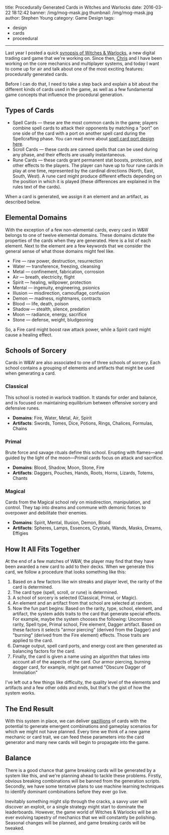 title: Procedurally Generated Cards in Witches and Warlocks
date: 2016-03-22 18:12:42
banner: /img/mog-mask.jpg
thumbnail: /img/mog-mask.jpg
author: Stephen Young
category: Game Design
tags:
  - design
  - cards
  - proceedural
---

Last year I posted a quick [synopsis of Witches &amp; Warlocks](https://blog.rockgolem.com/Game-Design/Witches-Warlocks-A-Digital-Trading-Card-Game.html), a new digital trading card game that we're working on.  Since then, [Chris](https://twitter.com/cjsaylor) and I have been working on the core mechanics and multiplayer systems, and today I want to come up for air and talk about one of the most exciting features: procedurally generated cards.

Before I can do that, I need to take a step back and explain a bit about the different kinds of cards used in the game, as well as a few fundamental game concepts that influence the procedural generation.

<!-- more -->

## Types of Cards

* Spell Cards &mdash; these are the most common cards in the game; players combine spell cards to attack their opponents by matching a "port" on one side of the card with a port on another spell card during the Spellcrafting phase.  You can read more about [spell card port design here](https://blog.rockgolem.com/Game-Design/Initial-Card-Designs-and-Evolution-of-Game-Rules.html).
* Scroll Cards &mdash; these cards are canned spells that can be used during any phase, and their effects are usually instantaneous.
* Rune Cards &mdash; these cards grant permanent stat boosts, protection, and other effects to the players.  The player can have up to four rune cards in play at one time, represented by the cardinal directions (North, East, South, West).  A rune card might produce different effects depending on the position in which it is played (these differences are explained in the rules text of the cards).

When a card is generated, we assign it an element and an artifact, as described below.

## Elemental Domains

With the exception of a few non-elemental cards, every card in W&amp;W belongs to one of twelve elemental domains.  These domains dictate the properties of the cards when they are generated.  Here is a list of each element. Next to the element are a few keywords that we consider the general sense of what those domains might feel like.

* Fire &mdash; raw power, destruction, resurrection
* Water &mdash; transference, freezing, cleansing
* Metal &mdash; confinement, fabrication, corrosion
* Air &mdash; breath, electricity, flight
* Spirit &mdash; healing, willpower, protection
* Mental &mdash; ingenuity, engineering, psionics
* Illusion &mdash; misdirection, camouflage, confusion
* Demon &mdash; madness, nightmares, contracts
* Blood &mdash; life, death, poison
* Shadow &mdash; stealth, silence, predation
* Moon &mdash; radiance, energy, sacrifice
* Stone &mdash; defense, weight, bludgeoning

So, a Fire card might boost raw attack power, while a Spirit card might cause a healing effect.

## Schools of Sorcery
Cards in W&amp;W are also associated to one of three schools of sorcery.  Each school contains a grouping of elements and artifacts that might be used when generating a card.

### Classical
This school is rooted in warlock tradition.  It stands for order and balance, and is focused on maintaining equilibrium between offensive sorcery and defensive runes.

* **Domains**: Fire, Water, Metal, Air, Spirit
* **Artifacts**: Swords, Tomes, Dice, Potions, Rings, Chalices, Formulas, Chains

### Primal
Brute force and savage rituals define this school.  Erupting with flames&mdash;and guided by the light of the moon&mdash;Primal cards focus on attack and sacrifice.

* **Domains**: Blood, Shadow, Moon, Stone, Fire
* **Artifacts**: Daggers, Pouches, Hands, Roots, Horns, Lizards, Totems, Chants

### Magical
Cards from the Magical school rely on misdirection, manipulation, and control.  They tap into dreams and commune with demonic forces to overpower and debilitate their enemies.

* **Domains**: Spirit, Mental, Illusion, Demon, Blood
* **Artifacts**: Spheres, Lamps, Essences, Crystals, Wands, Masks, Dreams, Effigies

## How It All Fits Together
At the end of a few matches of W&amp;W, the player may find that they have been awarded a new card to add to their decks.  When we generate this card, we follow a procedure that looks something like this:

1. Based on a few factors like win streaks and player level, the rarity of the card is determined.
2. The card type (spell, scroll, or rune) is determined.
3. A school of sorcery is selected (Classical, Primal, or Magic).
4. An element and an artifact from that school are selected at random.
5. Now the fun part begins:  Based on the rarity, type, school, element, and artifact, the system adds traits to the card that generate special effects.  For example, maybe the system chooses the following: Uncommon rarity, Spell type, Primal school, Fire element, Dagger artifact.  Based on these factors it selects "armor piercing" (derived from the Dagger) and "burning" (derived from the Fire element) effects. Those traits are applied to the card.
6. Damage output, spell card ports, and energy cost are then generated as balancing factors for the card.
7. Finally, the card is given a name using an algorithm that takes into account all of the aspects of the card.  Our armor piercing, burning dagger card, for example, might get named "Obscure Dagger of Immolation"

I've left out a few things like difficulty, the quality level of the elements and artifacts and a few other odds and ends, but that's the gist of how the system works.

## The End Result
With this system in place, we can deliver [gazillions](http://borderlands.wikia.com/wiki/Borderlands_2) of cards with the potential to generate emergent combinations and gameplay scenarios for which we might not have planned.  Every time we think of a new game mechanic or card trait, we can feed these parameters into the card generator and many new cards will begin to propagate into the game.

## Balance
There is a good chance that game breaking cards will be generated by a system like this, and we're planning ahead to tackle these problems.  Firstly, obvious breaking combinations will be banned from the generation scripts.  Secondly, we have some tentative plans to use machine learning techniques to identify dominant combinations before they ever go live.

Inevitably something might slip through the cracks, a savvy user will discover an exploit, or a single strategy might start to dominate the leaderboards.  However, the game world of Witches &amp; Warlocks will be an ever evolving tapestry of mechanics that we will constantly be polishing.  Seasonal changes will be planned, and game breaking cards will be tweaked.
